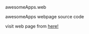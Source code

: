 awesomeApps.web

awesomeApps webpage source code

visit web page from [here!](https://awesomeappsuzeltndev23a1v.on.drv.tw/awesome/)
